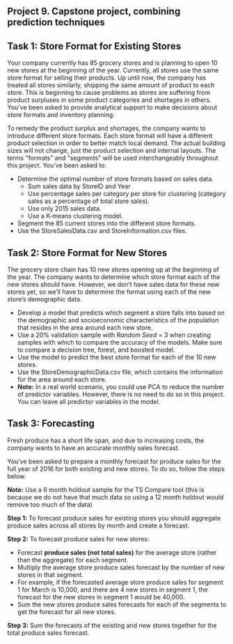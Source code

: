 ## Project 9. Capstone project, combining prediction techniques

## Task 1: Store Format for Existing Stores

Your company currently has 85 grocery stores and is planning to open 10 new stores at the beginning of the year. Currently, all stores use the same store format for selling their products. Up until now, the company has treated all stores similarly, shipping the same amount of product to each store. This is beginning to cause problems as stores are suffering from product surpluses in some product categories and shortages in others. You've been asked to provide analytical support to make decisions about store formats and inventory planning.

To remedy the product surplus and shortages, the company wants to introduce different store formats. Each store format will have a different product selection in order to better match local demand. The actual building sizes will not change, just the product selection and internal layouts. The terms "formats" and "segments" will be used interchangeably throughout this project. You’ve been asked to:

- Determine the optimal number of store formats based on sales data.
  - Sum sales data by StoreID and Year
  - Use percentage sales per category per store for clustering (category sales as a percentage of total store sales).
  - Use only 2015 sales data.
  - Use a K-means clustering model.
- Segment the 85 current stores into the different store formats.
- Use the StoreSalesData.csv and StoreInformation.csv files.



## Task 2: Store Format for New Stores

The grocery store chain has 10 new stores opening up at the beginning of the year. The company wants to determine which store format each of the new stores should have. However, we don’t have sales data for these new stores yet, so we’ll have to determine the format using each of the new store’s demographic data.

- Develop a model that predicts which segment a store falls into based on the demographic and socioeconomic characteristics of the population that resides in the area around each new store.
- Use a 20% validation sample with *Random Seed* = 3 when creating samples with which to compare the accuracy of the models. Make sure to compare a decision tree, forest, and boosted model.
- Use the model to predict the best store format for each of the 10 new stores.
- Use the StoreDemographicData.csv file, which contains the information for the area around each store.
- **Note:** In a real world scenario, you could use PCA to reduce the number of predictor variables. However, there is no need to do so in this project. You can leave all predictor variables in the model.



## Task 3: Forecasting

Fresh produce has a short life span, and due to increasing costs, the company wants to have an accurate monthly sales forecast.

You’ve been asked to prepare a monthly forecast for produce sales for the full year of 2016 for both existing and new stores. To do so, follow the steps below.

**Note:** Use a 6 month holdout sample for the TS Compare tool (this is because we do not have that much data so using a 12 month holdout would remove too much of the data)

**Step 1:** To forecast produce sales for existing stores you should aggregate produce sales across all stores by month and create a forecast.

**Step 2:** To forecast produce sales for new stores:

- Forecast **produce sales (not total sales)** for the average store (rather than the aggregate) for each segment.
- Multiply the average store produce sales forecast by the number of new stores in that segment.
- For example, if the forecasted average store produce sales for segment 1 for March is 10,000, and there are 4 new stores in segment 1, the forecast for the new stores in segment 1 would be 40,000.
- Sum the new stores produce sales forecasts for each of the segments to get the forecast for all new stores.

**Step 3:** Sum the forecasts of the existing and new stores together for the total produce sales forecast.
